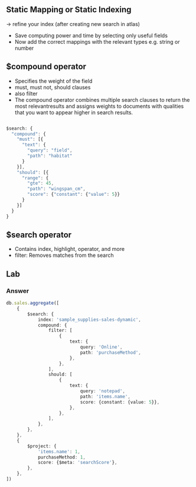 ## Static Mapping or Static Indexing

-> refine your index (after creating new search in atlas)

-   Save computing power and time by selecting only useful fields
-   Now add the correct mappings with the relevant types e.g. string or number

## $compound operator

-   Specifies the weight of the field
-   must, must not, should clauses
-   also filter
-   The compound operator combines multiple search clauses to return the most
    relevantresults and assigns weights to documents with qualities that you
    want to appear higher in search results.

```typescript

$search: {
  "compound": {
    "must": [{
      "text": {
        "query": "field",
        "path": "habitat"
      }
    }],
    "should": [{
      "range": {
        "gte": 45,
        "path": "wingspan_cm",
        "score": {"constant": {"value": 5}}
      }
    }]
  }
}

```

## $search operator

-   Contains index, highlight, operator, and more
-   filter: Removes matches from the search

## Lab

### Answer

```typescript
db.sales.aggregate([
    {
        $search: {
            index: 'sample_supplies-sales-dynamic',
            compound: {
                filter: [
                    {
                        text: {
                            query: 'Online',
                            path: 'purchaseMethod',
                        },
                    },
                ],
                should: [
                    {
                        text: {
                            query: 'notepad',
                            path: 'items.name',
                            score: {constant: {value: 5}},
                        },
                    },
                ],
            },
        },
    },
    {
        $project: {
            'items.name': 1,
            purchaseMethod: 1,
            score: {$meta: 'searchScore'},
        },
    },
])
```

